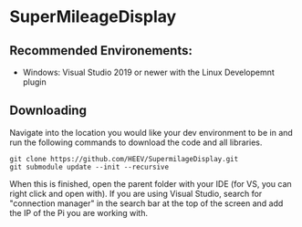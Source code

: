 # SuperMileageDisplay

## Recommended Environements:
- Windows: Visual Studio 2019 or newer with the Linux Developemnt plugin

## Downloading
Navigate into the location you would like your dev environment to be in and run the following commands to download the code and all libraries. 
```
git clone https://github.com/HEEV/SupermilageDisplay.git
git submodule update --init --recursive
```
 When this is finished, open the parent folder with your IDE (for VS, you can right click and open with). If you are using Visual Studio, search for "connection manager" in 
 the search bar at the top of the screen and add the IP of the Pi you are working with.
